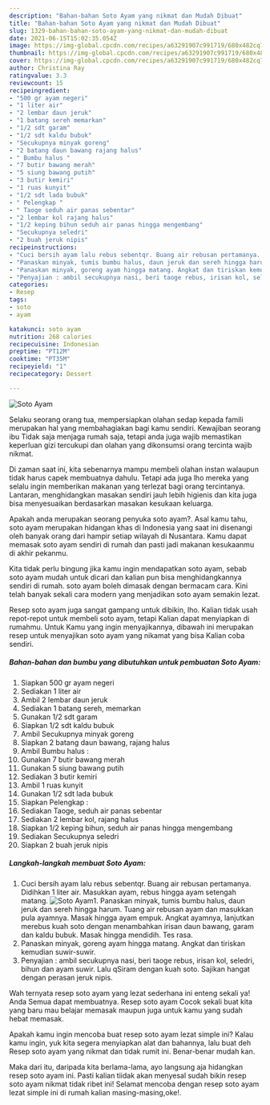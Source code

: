 ```yaml
---
description: "Bahan-bahan Soto Ayam yang nikmat dan Mudah Dibuat"
title: "Bahan-bahan Soto Ayam yang nikmat dan Mudah Dibuat"
slug: 1329-bahan-bahan-soto-ayam-yang-nikmat-dan-mudah-dibuat
date: 2021-06-15T15:02:35.054Z
image: https://img-global.cpcdn.com/recipes/a63291907c991719/680x482cq70/soto-ayam-foto-resep-utama.jpg
thumbnail: https://img-global.cpcdn.com/recipes/a63291907c991719/680x482cq70/soto-ayam-foto-resep-utama.jpg
cover: https://img-global.cpcdn.com/recipes/a63291907c991719/680x482cq70/soto-ayam-foto-resep-utama.jpg
author: Christina Ray
ratingvalue: 3.3
reviewcount: 15
recipeingredient:
- "500 gr ayam negeri"
- "1 liter air"
- "2 lembar daun jeruk"
- "1 batang sereh memarkan"
- "1/2 sdt garam"
- "1/2 sdt kaldu bubuk"
- "Secukupnya minyak goreng"
- "2 batang daun bawang rajang halus"
- " Bumbu halus "
- "7 butir bawang merah"
- "5 siung bawang putih"
- "3 butir kemiri"
- "1 ruas kunyit"
- "1/2 sdt lada bubuk"
- " Pelengkap "
- " Taoge seduh air panas sebentar"
- "2 lembar kol rajang halus"
- "1/2 keping bihun seduh air panas hingga mengembang"
- "Secukupnya seledri"
- "2 buah jeruk nipis"
recipeinstructions:
- "Cuci bersih ayam lalu rebus sebentqr. Buang air rebusan pertamanya. Didihkan 1 liter air. Masukkan ayam, rebus hingga ayam setengah matang."
- "Panaskan minyak, tumis bumbu halus, daun jeruk dan sereh hingga harum. Tuang air rebusan ayam dan masukkan pula ayamnya. Masak hingga ayam empuk. Angkat ayamnya, lanjutkan merebus kuah soto dengan menambahkan irisan daun bawang, garam dan kaldu bubuk. Masak hingga mendidih. Tes rasa."
- "Panaskan minyak, goreng ayam hingga matang. Angkat dan tiriskan kemudian suwir-suwir."
- "Penyajian : ambil secukupnya nasi, beri taoge rebus, irisan kol, seledri, bihun dan ayam suwir. Lalu qSiram dengan kuah soto. Sajikan hangat dengan perasan jeruk nipis."
categories:
- Resep
tags:
- soto
- ayam

katakunci: soto ayam 
nutrition: 268 calories
recipecuisine: Indonesian
preptime: "PT12M"
cooktime: "PT35M"
recipeyield: "1"
recipecategory: Dessert

---
```



![Soto Ayam](https://img-global.cpcdn.com/recipes/a63291907c991719/680x482cq70/soto-ayam-foto-resep-utama.jpg)

Selaku seorang orang tua, mempersiapkan olahan sedap kepada famili merupakan hal yang membahagiakan bagi kamu sendiri. Kewajiban seorang ibu Tidak saja menjaga rumah saja, tetapi anda juga wajib memastikan keperluan gizi tercukupi dan olahan yang dikonsumsi orang tercinta wajib nikmat.

Di zaman  saat ini, kita sebenarnya mampu membeli olahan instan walaupun tidak harus capek membuatnya dahulu. Tetapi ada juga lho mereka yang selalu ingin memberikan makanan yang terlezat bagi orang tercintanya. Lantaran, menghidangkan masakan sendiri jauh lebih higienis dan kita juga bisa menyesuaikan berdasarkan masakan kesukaan keluarga. 



Apakah anda merupakan seorang penyuka soto ayam?. Asal kamu tahu, soto ayam merupakan hidangan khas di Indonesia yang saat ini disenangi oleh banyak orang dari hampir setiap wilayah di Nusantara. Kamu dapat memasak soto ayam sendiri di rumah dan pasti jadi makanan kesukaanmu di akhir pekanmu.

Kita tidak perlu bingung jika kamu ingin mendapatkan soto ayam, sebab soto ayam mudah untuk dicari dan kalian pun bisa menghidangkannya sendiri di rumah. soto ayam boleh dimasak dengan bermacam cara. Kini telah banyak sekali cara modern yang menjadikan soto ayam semakin lezat.

Resep soto ayam juga sangat gampang untuk dibikin, lho. Kalian tidak usah repot-repot untuk membeli soto ayam, tetapi Kalian dapat menyiapkan di rumahmu. Untuk Kamu yang ingin menyajikannya, dibawah ini merupakan resep untuk menyajikan soto ayam yang nikamat yang bisa Kalian coba sendiri.

<!--inarticleads1-->

##### Bahan-bahan dan bumbu yang dibutuhkan untuk pembuatan Soto Ayam:

1. Siapkan 500 gr ayam negeri
1. Sediakan 1 liter air
1. Ambil 2 lembar daun jeruk
1. Sediakan 1 batang sereh, memarkan
1. Gunakan 1/2 sdt garam
1. Siapkan 1/2 sdt kaldu bubuk
1. Ambil Secukupnya minyak goreng
1. Siapkan 2 batang daun bawang, rajang halus
1. Ambil  Bumbu halus :
1. Gunakan 7 butir bawang merah
1. Gunakan 5 siung bawang putih
1. Sediakan 3 butir kemiri
1. Ambil 1 ruas kunyit
1. Gunakan 1/2 sdt lada bubuk
1. Siapkan  Pelengkap :
1. Sediakan  Taoge, seduh air panas sebentar
1. Sediakan 2 lembar kol, rajang halus
1. Siapkan 1/2 keping bihun, seduh air panas hingga mengembang
1. Sediakan Secukupnya seledri
1. Siapkan 2 buah jeruk nipis




<!--inarticleads2-->

##### Langkah-langkah membuat Soto Ayam:

1. Cuci bersih ayam lalu rebus sebentqr. Buang air rebusan pertamanya. Didihkan 1 liter air. Masukkan ayam, rebus hingga ayam setengah matang.
<img src="https://img-global.cpcdn.com/steps/170fd9d6d6e08d7e/160x128cq70/soto-ayam-langkah-memasak-1-foto.jpg" alt="Soto Ayam">1. Panaskan minyak, tumis bumbu halus, daun jeruk dan sereh hingga harum. Tuang air rebusan ayam dan masukkan pula ayamnya. Masak hingga ayam empuk. Angkat ayamnya, lanjutkan merebus kuah soto dengan menambahkan irisan daun bawang, garam dan kaldu bubuk. Masak hingga mendidih. Tes rasa.
1. Panaskan minyak, goreng ayam hingga matang. Angkat dan tiriskan kemudian suwir-suwir.
1. Penyajian : ambil secukupnya nasi, beri taoge rebus, irisan kol, seledri, bihun dan ayam suwir. Lalu qSiram dengan kuah soto. Sajikan hangat dengan perasan jeruk nipis.




Wah ternyata resep soto ayam yang lezat sederhana ini enteng sekali ya! Anda Semua dapat membuatnya. Resep soto ayam Cocok sekali buat kita yang baru mau belajar memasak maupun juga untuk kamu yang sudah hebat memasak.

Apakah kamu ingin mencoba buat resep soto ayam lezat simple ini? Kalau kamu ingin, yuk kita segera menyiapkan alat dan bahannya, lalu buat deh Resep soto ayam yang nikmat dan tidak rumit ini. Benar-benar mudah kan. 

Maka dari itu, daripada kita berlama-lama, ayo langsung aja hidangkan resep soto ayam ini. Pasti kalian tiidak akan menyesal sudah bikin resep soto ayam nikmat tidak ribet ini! Selamat mencoba dengan resep soto ayam lezat simple ini di rumah kalian masing-masing,oke!.

